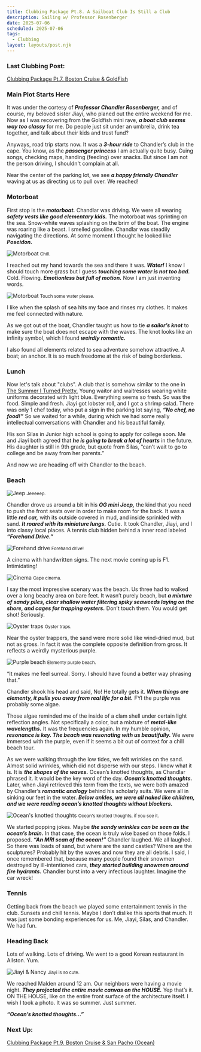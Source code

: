 ```yaml
---
title: Clubbing Package Pt.8. A Sailboat Club Is Still a Club
description: Sailing w/ Professor Rosenberger
date: 2025-07-06
scheduled: 2025-07-06
tags:
  - Clubbing
layout: layouts/post.njk
---
```


<h3>Last Clubbing Post:</h3>
<a href="{{ '/posts/clubbingpackagept7/' | url }}">Clubbing Package Pt.7. Boston Cruise & GoldFish</a>

<h3>Main Plot Starts Here</h3>

It was under the cortesy of ***Professor Chandler Rosenberger,*** and of course, my beloved sister Jiayi, who planed out the entire weekend for me. Now as I was recovering from the Goldfish mini rave, ***a boat club seems way too classy*** for me. Do people just sit under an umbrella, drink tea together, and talk about their kids and trust fund?

Anyways, road trip starts now. It was a ***3-hour ride*** to Chandler’s club in the cape. You know, as the ***passenger princess*** I am actually quite busy. Cuing songs, checking maps, handing (feeding) over snacks. But since I am not the person driving, I shouldn't complain at all.

Near the center of the parking lot, we see ***a happy friendly Chandler*** waving at us as directing us to pull over. We reached!

<h3>Motorboat</h3>

First stop is the ***motorboat.*** Chandlar was driving. We were all wearing ***safety vests like good elementary kids.*** The motorboat was sprinting on the sea. Snow-white waves splashing on the brim of the boat. The engine was roaring like a beast. I smelled gasoline. Chandlar was steadily navigating the directions. At some moment I thought he looked like ***Poseidon.***

![Motorboat](/img/blog6.0/waves.jpeg)
<small>Chill.</small>

I reached out my hand towards the sea and there it was. ***Water!*** I know I should touch more grass but I guess ***touching some water is not too bad.*** Cold. Flowing. ***Emotionless but full of motion.*** Now I am just inventing words.

![Motorboat](/img/blog6.0/touch_water.jpeg)
<small>Touch some water please.</small>

I like when the splash of sea hits my face and rinses my clothes. It makes me feel connected with nature.

As we got out of the boat, Chandler taught us how to tie ***a sailor’s knot*** to make sure the boat does not escape with the waves. The knot looks like an infinity symbol, which I found ***weirdly romantic.***

I also found all elements related to sea adventure somehow attractive. A boat; an anchor. It is so much freedome at the risk of being borderless.

<h3>Lunch</h3>

Now let's talk about "clubs". A club that is somehow similar to the one in [The Summer I Turned Pretty.](https://en.wikipedia.org/wiki/The_Summer_I_Turned_Pretty_(TV_series)) Young waitor and waitresses wearing white uniforms decorated with light blue. Everything seems so fresh. So was the food. Simple and fresh. Jiayi got lobster roll, and I got a shrimp salad. There was only 1 chef today, who put a sign in the parking lot saying, ***“No chef, no food!”*** So we waited for a while, during which we had some really intellectual conversations with Chandler and his beautiful family.

His son Silas in Junior high school is going to apply for college soon. Me and Jiayi both agreed that ***he is going to break a lot of hearts*** in the future. His daughter is still in 9th grade, but quote from Silas, “can’t wait to go to college and be away from her parents.”

And now we are heading off with Chandler to the beach.

<h3>Beach</h3>

![Jeep](/img/blog6.0/jeep.jpg)
<small>Jeeeeep.</small>

Chandler drove us around a bit in his ***OG mini Jeep,*** the kind that you need to push the front seats over in order to make room for the back. It was a little ***red car,*** with its outside covered in mud, and inside sprinkled with sand. ***It roared with its miniature lungs.*** Cutie. It took Chandler, Jiayi, and I into classy local places. A tennis club hidden behind a inner road labeled ***“Forehand Drive.”***

![Forehand drive](/img/blog6.0/forehand_drive.jpg)
<small>Forehand drive!</small>

A cinema with handwritten signs. The next movie coming up is F1. Intimidating!

![Cinema](/img/blog6.0/cinema.jpg)
<small>Cape cinema.</small>

I say the most impressive scenary was the beach. Us three had to walked over a long beachy area on bare feet. It wasn’t purely beach, but ***a mixture of sandy piles, clear shallow water filtering spiky seaweeds laying on the shore, and cages for trapping oysters.*** Don’t touch them. You would get shot! Seriously.

![Oyster traps](/img/blog6.0/oyster_trap.jpg)
<small>Oyster traps.</small>

Near the oyster trappers, the sand were more solid like wind-dried mud, but not as gross. In fact it was the complete opposite definition from gross. It reflects a weirdly mysterious purple.

![Purple beach](/img/blog6.0/purple_beach.jpg)
<small>Elementy purple beach.</small>

“It makes me feel surreal. Sorry. I should have found a better way phrasing that.”

Chandler shook his head and said, No! He totally gets it. ***When things are elementy, it pulls you away from real life for a bit.*** FYI the purple was probably some algae.

Those algae reminded me of the inside of a clam shell under certain light reflection angles. Not specifically a color, but a mixture of ***metal-like wavelengths.*** It was the frequencies again. In my humble opinion, ***resonance is key. The beach was resonating with us beautifully.*** We were immersed with the purple, even if it seems a bit out of context for a chill beach tour.

As we were walking through the low tides, we felt wrinkles on the sand. Almost solid wrinkles, which did not disperse with our steps. I know what it is. It is ***the shapes of the waves.*** Ocean’s knotted thoughts, as Chandlar phrased it. It would be the key word of the day. ***Ocean’s knotted thoughts.*** Later, when Jiayi retrieved this term from the texts, we were both amazed by Chandler’s ***romantic analogy*** behind his scholarly suits. We were all in sinking our feet in the water. ***Below ankles, we were all naked like children, and we were reading ocean’s knotted thoughts without blockers.***

![Ocean's knotted thoughts](/img/blog6.0/knotted_thoughts.jpg)
<small>Ocean's knotted thoughts, if you see it.</small>

We started popping jokes. Maybe ***the sandy wrinkles can be seen as the ocean’s brain.*** In that case, the ocean is truly wise based on those folds. I proposed. ***“An MRI scan of the ocean!”*** Chandler laughed. We all laughed. So there was loads of sand, but where are the sand castles? Where are the sculptures? Probably hit by the waves and now they are all debris. I said, I once remembered that, because many people found their snowmen destroyed by ill-intentioned cars, ***they started building snowmen around fire hydrants.*** Chandler burst into a very infectious laughter. Imagine the car wreck!

<h3>Tennis</h3>

Getting back from the beach we played some entertainment tennis in the club. Sunsets and chill tennis. Maybe I don’t dislike this sports that much. It was just some bonding experiences for us. Me, Jiayi, Silas, and Chandler. We had fun.

<h3>Heading Back</h3>

Lots of walking. Lots of driving. We went to a good Korean restaurant in Allston. Yum.

![Jiayi & Nancy](/img/blog6.0/me_jiayi.jpg)
<small>Jiayi is so cute.</small>

We reached Malden around 12 am. Our neighbors were having a movie night. ***They projected the entire movie canvas on the HOUSE.*** Yep that’s it. ON THE HOUSE, like on the entire front surface of the architecture itself. I wish I took a photo. It was so summer. Just summer.

***“Ocean’s knotted thoughts…”***

<h3>Next Up:</h3>
<a href="{{ '/posts/clubbingpackagept9/' | url }}">Clubbing Package Pt.9. Boston Cruise & San Pacho (Ocean)</a>

